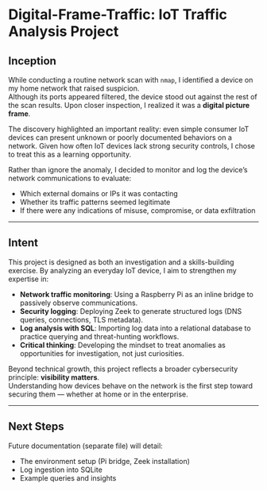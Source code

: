 # Digital-Frame-Traffic: IoT Traffic Analysis Project

## Inception
While conducting a routine network scan with `nmap`, I identified a device on my home network that raised suspicion.  
Although its ports appeared filtered, the device stood out against the rest of the scan results. Upon closer inspection, I realized it was a **digital picture frame**.  

The discovery highlighted an important reality: even simple consumer IoT devices can present unknown or poorly documented behaviors on a network. Given how often IoT devices lack strong security controls, I chose to treat this as a learning opportunity.  

Rather than ignore the anomaly, I decided to monitor and log the device’s network communications to evaluate:
- Which external domains or IPs it was contacting
- Whether its traffic patterns seemed legitimate
- If there were any indications of misuse, compromise, or data exfiltration

---

## Intent
This project is designed as both an investigation and a skills-building exercise. By analyzing an everyday IoT device, I aim to strengthen my expertise in:

- **Network traffic monitoring**: Using a Raspberry Pi as an inline bridge to passively observe communications.
- **Security logging**: Deploying Zeek to generate structured logs (DNS queries, connections, TLS metadata).
- **Log analysis with SQL**: Importing log data into a relational database to practice querying and threat-hunting workflows.
- **Critical thinking**: Developing the mindset to treat anomalies as opportunities for investigation, not just curiosities.

Beyond technical growth, this project reflects a broader cybersecurity principle: **visibility matters**.  
Understanding how devices behave on the network is the first step toward securing them — whether at home or in the enterprise.

---

## Next Steps
Future documentation (separate file) will detail:
- The environment setup (Pi bridge, Zeek installation)
- Log ingestion into SQLite
- Example queries and insights


